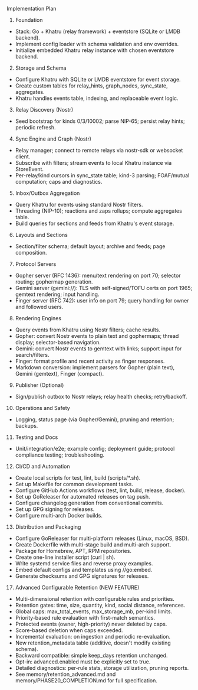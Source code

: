 Implementation Plan

1) Foundation
- Stack: Go + Khatru (relay framework) + eventstore (SQLite or LMDB backend).
- Implement config loader with schema validation and env overrides.
- Initialize embedded Khatru relay instance with chosen eventstore backend.

2) Storage and Schema
- Configure Khatru with SQLite or LMDB eventstore for event storage.
- Create custom tables for relay_hints, graph_nodes, sync_state, aggregates.
- Khatru handles events table, indexing, and replaceable event logic.

3) Relay Discovery (Nostr)
- Seed bootstrap for kinds 0/3/10002; parse NIP-65; persist relay hints; periodic refresh.

4) Sync Engine and Graph (Nostr)
- Relay manager; connect to remote relays via nostr-sdk or websocket client.
- Subscribe with filters; stream events to local Khatru instance via StoreEvent.
- Per-relay/kind cursors in sync_state table; kind-3 parsing; FOAF/mutual computation; caps and diagnostics.

5) Inbox/Outbox Aggregation
- Query Khatru for events using standard Nostr filters.
- Threading (NIP-10); reactions and zaps rollups; compute aggregates table.
- Build queries for sections and feeds from Khatru's event storage.

6) Layouts and Sections
- Section/filter schema; default layout; archive and feeds; page composition.

7) Protocol Servers
- Gopher server (RFC 1436): menu/text rendering on port 70; selector routing; gophermap generation.
- Gemini server (gemini://): TLS with self-signed/TOFU certs on port 1965; gemtext rendering; input handling.
- Finger server (RFC 742): user info on port 79; query handling for owner and followed users.

8) Rendering Engines
- Query events from Khatru using Nostr filters; cache results.
- Gopher: convert Nostr events to plain text and gophermaps; thread display; selector-based navigation.
- Gemini: convert Nostr events to gemtext with links; support input for search/filters.
- Finger: format profile and recent activity as finger responses.
- Markdown conversion: implement parsers for Gopher (plain text), Gemini (gemtext), Finger (compact).

9) Publisher (Optional)
- Sign/publish outbox to Nostr relays; relay health checks; retry/backoff.

10) Operations and Safety
- Logging, status page (via Gopher/Gemini), pruning and retention; backups.

11) Testing and Docs
- Unit/integration/e2e; example config; deployment guide; protocol compliance testing; troubleshooting.

12) CI/CD and Automation
- Create local scripts for test, lint, build (scripts/*.sh).
- Set up Makefile for common development tasks.
- Configure GitHub Actions workflows (test, lint, build, release, docker).
- Set up GoReleaser for automated releases on tag push.
- Configure changelog generation from conventional commits.
- Set up GPG signing for releases.
- Configure multi-arch Docker builds.

13) Distribution and Packaging
- Configure GoReleaser for multi-platform releases (Linux, macOS, BSD).
- Create Dockerfile with multi-stage build and multi-arch support.
- Package for Homebrew, APT, RPM repositories.
- Create one-line installer script (curl | sh).
- Write systemd service files and reverse proxy examples.
- Embed default configs and templates using //go:embed.
- Generate checksums and GPG signatures for releases.

17) Advanced Configurable Retention (NEW FEATURE)
- Multi-dimensional retention with configurable rules and priorities.
- Retention gates: time, size, quantity, kind, social distance, references.
- Global caps: max_total_events, max_storage_mb, per-kind limits.
- Priority-based rule evaluation with first-match semantics.
- Protected events (owner, high-priority) never deleted by caps.
- Score-based deletion when caps exceeded.
- Incremental evaluation: on ingestion and periodic re-evaluation.
- New retention_metadata table (additive, doesn't modify existing schema).
- Backward compatible: simple keep_days retention unchanged.
- Opt-in: advanced.enabled must be explicitly set to true.
- Detailed diagnostics: per-rule stats, storage utilization, pruning reports.
- See memory/retention_advanced.md and memory/PHASE20_COMPLETION.md for full specification.
